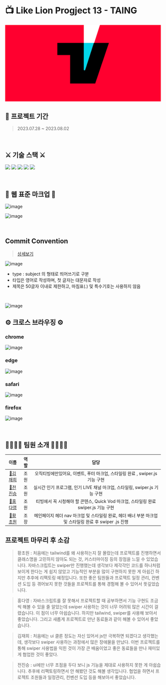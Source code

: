 # 📺 Like Lion Progject 13 - TAING 
<p align="center">
<img src = "./client/assets/images/TaingLogo.png">
</p>



## 📅 프로젝트 기간
> 2023.07.28 ~ 2023.08.02

<br>



## ⚔️ 기술 스택 ⚔️

 <img src="https://img.shields.io/badge/html5-E34F26?style=for-the-badge&logo=html5&logoColor=white"> <img src="https://img.shields.io/badge/css-1572B6?style=for-the-badge&logo=css3&logoColor=white"> <img src="https://img.shields.io/badge/javascript-F7DF1E?style=for-the-badge&logo=javascript&logoColor=black"> <img src="https://img.shields.io/badge/Tailwind-38B2AC?style=for-the-badge&logo=tailwind-css&logoColor=white"> <img src="https://img.shields.io/badge/github-181717?style=for-the-badge&logo=github&logoColor=white">

<br>



## 📄 웹 표준 마크업 📄
![image](https://github.com/chowonn/lion-javascript/assets/70478015/d892e54c-5bbf-438a-8ade-45aaa97ff68a)


![image](https://github.com/chowonn/lion-javascript/assets/70478015/fbff61ad-d444-433d-b3e5-41e8ea0447be)


<br>



## Commit Convention
> [ 상세보기 ](https://github.com/lion-icandoit/Icandoit-team13/wiki)


![image](https://github.com/lion-icandoit/Icandoit-team13/assets/111503649/018f2561-15e6-4f4b-8243-59cc3b90dae0)
- type : subject 의 형태로 띄어쓰기로 구분
- 타입은 영어로 작성하며, 첫 글자는 대문자로 작성
- 제목은 50글자 이내로 제한하고, 마침표(.) 및 특수기호는 사용하지 않음

<br>

![image](https://github.com/chowonn/lion-javascript/assets/70478015/25a8d855-4500-4a23-8de9-df090c58eca5)





## ⚙ 크로스 브라우징 ⚙

### chrome
![image](https://github.com/chowonn/lion-javascript/assets/70478015/0a60a3b7-2432-4f9f-a2b8-0e7b0e0eb327)

### edge
![image](https://github.com/chowonn/lion-javascript/assets/70478015/5fafe13a-e43c-4e78-9493-9a6a48db3a69)

### safari
![image](https://github.com/chowonn/lion-javascript/assets/70478015/086f086e-7d99-4bca-8ffd-ea98be34e033)

### firefox
![image](https://github.com/chowonn/lion-javascript/assets/70478015/c75d4401-eee3-4818-8538-835ef31faab4)


<br>

## 👩‍👩‍👧‍👦 팀원 소개 👩‍👩‍👧‍👦
|                          이름                           |  역할  |                           담당                            |
| :-------------------------------------------------------: | :----: | :---------------------------------------------------------: |
|    [👩김재희](https://github.com/jay0425)  |  조원  |    오직티빙에만있어요, 이벤트, 푸터 마크업, 스타일링 완료 , swiper.js 기능 구현              |
|  [👶전진승](https://github.com/wlstmd1004v)   |  조원  |     실시간 인기 프로그램, 인기 LIVE 채널 마크업, 스타일링, swiper.js 기능 구현                                                   |
| [👧홍다영](https://github.com/hongdayeong)   |  조원  |  티빙에서 꼭 시청해야 할 콘텐스, Quick Vod  마크업, 스타일링 완료  swiper.js 기능 구현                   |
  [👼황초원](https://github.com/chowonn")            |  조장  | 메인페이지 헤더 nav 마크업 및 스타일링 완료, 헤더 배너 부분 마크업 및 스타일링 완료 후 swiper .js 진행


## 프로젝트 마무리 후 소감

>황초원 : 처음에는 tailwind를 왜 사용하는지 잘 몰랐는데 프로젝트를 진행하면서 클래스명을 고민하지 않아도 되는 것, 커스터마이징 등의 장점을 느낄 수 있었습니다. 자바스크립트는 swiper만 진행했는데 생각보다 제각각인 코드를 하나처럼 보이게 한다는 게 쉽지 않았고 기능적인 부분을 많이 구현하지 못한 게 아쉽긴 하지만 추후에 리팩토링 예정입니다. 또한 좋은 팀원들과 프로젝트 일정 관리, 컨벤션 도입 등 겪어보지 못한 것들을 프로젝트를 통해 경험해 볼 수 있어서 뜻깊었습니다.

>홍다영 : 자바스크립트를 잘 못해서 프로젝트할 때 공부하면서 기능 구현도 조금씩 해볼 수 있을 줄 알았는데 swiper 사용하는 것이 너무 어려워 많은 시간이 걸렸습니다. 이 점이 너무 아쉽습니다. 하지만 tailwind, swiper를 사용해 보아서 좋았습니다. 그리고 새롭게 프로젝트로 만난 동료들과 같이 해볼 수 있어서 좋았습니다.

>김재희 : 처음에는 ui 클론 정도는 자신 있어서 js만 극복하면 되겠다고 생각했는데, 생각보다 swiper 사용하는 과정에서 많은 장애물을 만났다. 이번 프로젝트를 통해 swiper 사용법을 익힌 것이 가장 큰 배움이었고 좋은 동료들을 만나 재미있게 협업한 것이 좋았다.

>전진승 : ui에만 너무 초점을 두다 보니 js 기능을 제대로 사용하지 못한 게 아쉽습니다. 추후에 리팩토링하면서 안 해봤던 것도 해볼 생각입니다. 협업을 하면서 프로젝트 조원들과 일정관리, 컨벤션 도입 등을 해보아서 좋았습니다.


























